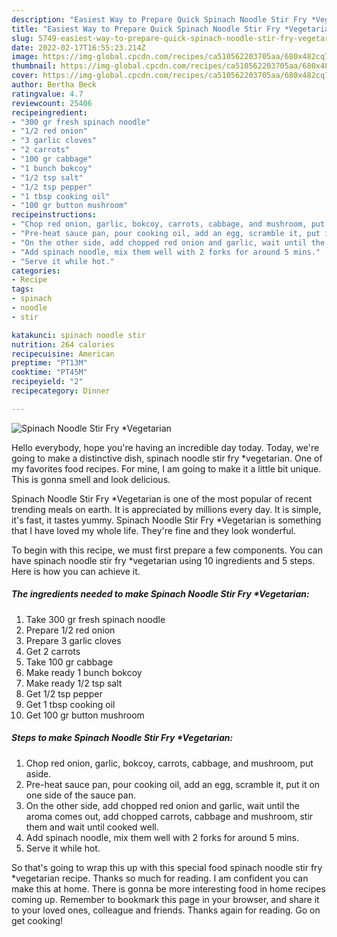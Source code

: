 ```yaml
---
description: "Easiest Way to Prepare Quick Spinach Noodle Stir Fry *Vegetarian"
title: "Easiest Way to Prepare Quick Spinach Noodle Stir Fry *Vegetarian"
slug: 5749-easiest-way-to-prepare-quick-spinach-noodle-stir-fry-vegetarian
date: 2022-02-17T16:55:23.214Z
image: https://img-global.cpcdn.com/recipes/ca510562203705aa/680x482cq70/spinach-noodle-stir-fry-vegetarian-recipe-main-photo.jpg
thumbnail: https://img-global.cpcdn.com/recipes/ca510562203705aa/680x482cq70/spinach-noodle-stir-fry-vegetarian-recipe-main-photo.jpg
cover: https://img-global.cpcdn.com/recipes/ca510562203705aa/680x482cq70/spinach-noodle-stir-fry-vegetarian-recipe-main-photo.jpg
author: Bertha Beck
ratingvalue: 4.7
reviewcount: 25406
recipeingredient:
- "300 gr fresh spinach noodle"
- "1/2 red onion"
- "3 garlic cloves"
- "2 carrots"
- "100 gr cabbage"
- "1 bunch bokcoy"
- "1/2 tsp salt"
- "1/2 tsp pepper"
- "1 tbsp cooking oil"
- "100 gr button mushroom"
recipeinstructions:
- "Chop red onion, garlic, bokcoy, carrots, cabbage, and mushroom, put aside."
- "Pre-heat sauce pan, pour cooking oil, add an egg, scramble it, put it on one side of the sauce pan."
- "On the other side, add chopped red onion and garlic, wait until the aroma comes out, add chopped carrots, cabbage and mushroom, stir them and wait until cooked well."
- "Add spinach noodle, mix them well with 2 forks for around 5 mins."
- "Serve it while hot."
categories:
- Recipe
tags:
- spinach
- noodle
- stir

katakunci: spinach noodle stir 
nutrition: 264 calories
recipecuisine: American
preptime: "PT13M"
cooktime: "PT45M"
recipeyield: "2"
recipecategory: Dinner

---
```



![Spinach Noodle Stir Fry *Vegetarian](https://img-global.cpcdn.com/recipes/ca510562203705aa/680x482cq70/spinach-noodle-stir-fry-vegetarian-recipe-main-photo.jpg)

Hello everybody, hope you're having an incredible day today. Today, we're going to make a distinctive dish, spinach noodle stir fry *vegetarian. One of my favorites food recipes. For mine, I am going to make it a little bit unique. This is gonna smell and look delicious.

Spinach Noodle Stir Fry *Vegetarian is one of the most popular of recent trending meals on earth. It is appreciated by millions every day. It is simple, it's fast, it tastes yummy. Spinach Noodle Stir Fry *Vegetarian is something that I have loved my whole life. They're fine and they look wonderful.




To begin with this recipe, we must first prepare a few components. You can have spinach noodle stir fry *vegetarian using 10 ingredients and 5 steps. Here is how you can achieve it.

<!--inarticleads1-->

##### The ingredients needed to make Spinach Noodle Stir Fry *Vegetarian:

1. Take 300 gr fresh spinach noodle
1. Prepare 1/2 red onion
1. Prepare 3 garlic cloves
1. Get 2 carrots
1. Take 100 gr cabbage
1. Make ready 1 bunch bokcoy
1. Make ready 1/2 tsp salt
1. Get 1/2 tsp pepper
1. Get 1 tbsp cooking oil
1. Get 100 gr button mushroom




<!--inarticleads2-->

##### Steps to make Spinach Noodle Stir Fry *Vegetarian:

1. Chop red onion, garlic, bokcoy, carrots, cabbage, and mushroom, put aside.
1. Pre-heat sauce pan, pour cooking oil, add an egg, scramble it, put it on one side of the sauce pan.
1. On the other side, add chopped red onion and garlic, wait until the aroma comes out, add chopped carrots, cabbage and mushroom, stir them and wait until cooked well.
1. Add spinach noodle, mix them well with 2 forks for around 5 mins.
1. Serve it while hot.




So that's going to wrap this up with this special food spinach noodle stir fry *vegetarian recipe. Thanks so much for reading. I am confident you can make this at home. There is gonna be more interesting food in home recipes coming up. Remember to bookmark this page in your browser, and share it to your loved ones, colleague and friends. Thanks again for reading. Go on get cooking!
